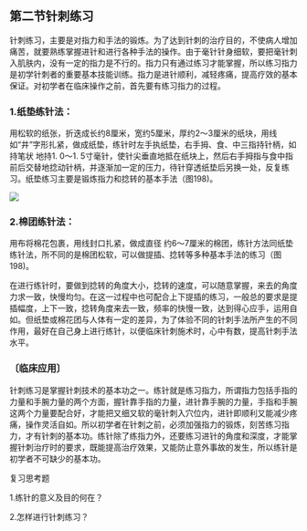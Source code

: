 ## 第二节针刺练习

针刺练习，主要是对指力和手法的锻炼。为了达到针刺的治疗目的，不使病人增加痛苦，就要熟练掌握进针和进行各种手法的操作。由于毫针针身细软，要把毫针刺入肌肤内，没有一定的指力是不行的。指力只有通过练习才能掌握，所以练习指力是初学针刺者的重要基本技能训练。指力是进针顺利，减轻疼痛，提高疗效的基本保证。对初学者在临床操作之前，首先要有练习指力的过程。

### 1.纸垫练针法：

用松软的纸张，折迭成长约8厘米，宽约5厘米，厚约2〜3厘米的纸块，用线如“井”字形扎紧，做成纸垫，练针时左手执纸垫，右手拇、食、中三指持针柄，如持笔状 地持1. 0〜1. 5寸毫针，使针尖垂直地抵在纸块上，然后右手拇指与食中指前后交替地捻动针柄，并逐渐加一定的压力，待针穿透纸垫后另换一处，反复练习。纸垫练习主要是锻炼指力和捻转的基本手法（图198)。

![](img/图198.jpg)

### 2.棉团练针法：

用布将棉花包裹，用线封口扎紧，做成直径 约6〜7厘米的棉团，练针方法同纸垫练针法，所不同的是棉团松软，可以做提插、捻转等多种基本手法的练习（图198)。

在进行练针时，要做到捻转的角度大小，捻转的速度，可以随意掌握，来去的角度力求一致，快慢均匀。在这一过程中也可配合上下提插的练习，一般总的要求是提插幅度，上下一致，捻转角度来去一致，频率的快慢一致，达到得心应手，运用自如。但纸垫或棉花团与人体有一定的差异，为了体验不同的针刺手法所产生的不同作用，最好在自己身上进行练针，以便临床针刺施术时，心中有数，提高针刺手法水平。

### 〔临床应用〕

针刺练习是掌握针刺技术的基本功之一。练针就是练习指力，所谓指力包括手指的力量和手腕力量的两个方面，握针靠手指的力量，进针靠手腕的力量，手指和手腕这两个力量要配合好，才能把又细又软的毫针刺入穴位内，进针即顺利又能减少疼痛，操作灵活自如。所以初学者在针刺之前，必须加强指力的锻炼，刻苦练习指力，才有针刺的基本功。练针除了练指力外，还要练习进针的角度和深度，才能掌握针刺治疗时的要求，既能提高治疗效果，又能防止意外事故的发生，所以练针是初学者不可缺少的基本功。

复习思考题

1.练针的意义及目的何在？

2.怎样进行针刺练习？
